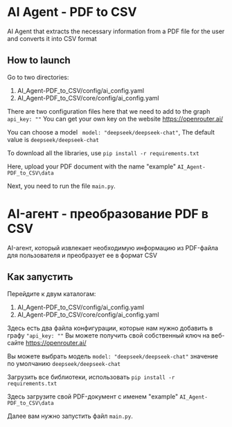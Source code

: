 # AI Agent - PDF to CSV
AI Agent that extracts the necessary information from a PDF file for the user and converts it into CSV format

## How to launch
Go to two directories:
   1. AI_Agent-PDF_to_CSV/config/ai_config.yaml
   2. AI_Agent-PDF_to_CSV/core/config/ai_config.yaml

There are two configuration files here that we need to add to the graph `api_key: ""` You can get your own key on the website https://openrouter.ai/

You can choose a model ` model: "deepseek/deepseek-chat"`, The default value is `deepseek/deepseek-chat`

To download all the libraries, use `pip install -r requirements.txt`

Here, upload your PDF document with the name "example" `AI_Agent-PDF_to_CSV\data`

Next, you need to run the file `main.py`. 

# AI-агент - преобразование PDF в CSV
AI-агент, который извлекает необходимую информацию из PDF-файла для пользователя и преобразует ее в формат CSV

## Как запустить
Перейдите к двум каталогам:
 1. AI_Agent-PDF_to_CSV/config/ai_config.yaml
 2. AI_Agent-PDF_to_CSV/core/config/ai_config.yaml

Здесь есть два файла конфигурации, которые нам нужно добавить в графу `"api_key: ""` Вы можете получить свой собственный ключ на веб-сайте https://openrouter.ai/

Вы можете выбрать модель `model: "deepseek/deepseek-chat"` значение по умолчанию `deepseek/deepseek-chat`

Загрузить все библиотеки, использовать `pip install -r requirements.txt`

Здесь загрузите свой PDF-документ с именем "example" `AI_Agent-PDF_to_CSV\data`

Далее вам нужно запустить файл `main.py`.
